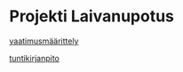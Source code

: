 

# Projekti Laivanupotus

[vaatimusmäärittely](Battleships/Dokumentaatio/vaatimusmaarittely.md)


[tuntikirjanpito](Battleships/Dokumentaatio/tuntikirjanpito.md)

